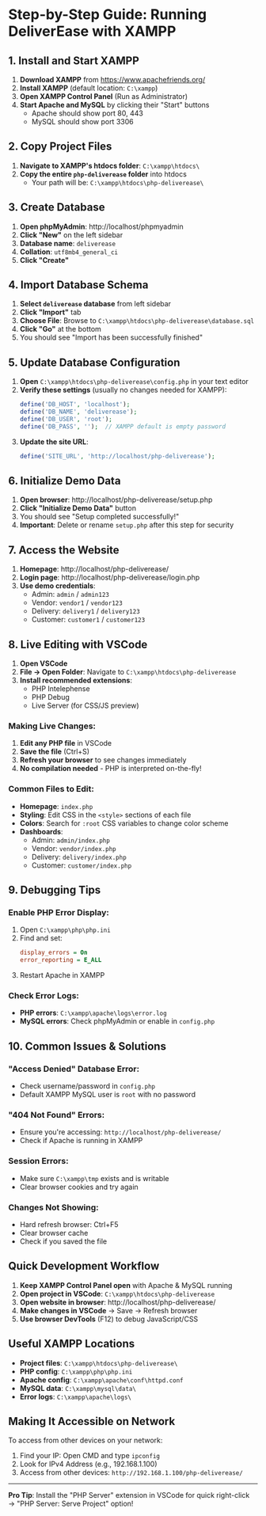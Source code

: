 # Step-by-Step Guide: Running DeliverEase with XAMPP

## 1. Install and Start XAMPP

1. **Download XAMPP** from https://www.apachefriends.org/
2. **Install XAMPP** (default location: `C:\xampp`)
3. **Open XAMPP Control Panel** (Run as Administrator)
4. **Start Apache and MySQL** by clicking their "Start" buttons
   - Apache should show port 80, 443
   - MySQL should show port 3306

## 2. Copy Project Files

1. **Navigate to XAMPP's htdocs folder**: `C:\xampp\htdocs\`
2. **Copy the entire `php-deliverease` folder** into htdocs
   - Your path will be: `C:\xampp\htdocs\php-deliverease\`

## 3. Create Database

1. **Open phpMyAdmin**: http://localhost/phpmyadmin
2. **Click "New"** on the left sidebar
3. **Database name**: `deliverease`
4. **Collation**: `utf8mb4_general_ci`
5. **Click "Create"**

## 4. Import Database Schema

1. **Select `deliverease` database** from left sidebar
2. **Click "Import"** tab
3. **Choose File**: Browse to `C:\xampp\htdocs\php-deliverease\database.sql`
4. **Click "Go"** at the bottom
5. You should see "Import has been successfully finished"

## 5. Update Database Configuration

1. **Open** `C:\xampp\htdocs\php-deliverease\config.php` in your text editor
2. **Verify these settings** (usually no changes needed for XAMPP):
   ```php
   define('DB_HOST', 'localhost');
   define('DB_NAME', 'deliverease');
   define('DB_USER', 'root');
   define('DB_PASS', '');  // XAMPP default is empty password
   ```
3. **Update the site URL**:
   ```php
   define('SITE_URL', 'http://localhost/php-deliverease');
   ```

## 6. Initialize Demo Data

1. **Open browser**: http://localhost/php-deliverease/setup.php
2. **Click "Initialize Demo Data"** button
3. You should see "Setup completed successfully!"
4. **Important**: Delete or rename `setup.php` after this step for security

## 7. Access the Website

1. **Homepage**: http://localhost/php-deliverease/
2. **Login page**: http://localhost/php-deliverease/login.php
3. **Use demo credentials**:
   - Admin: `admin` / `admin123`
   - Vendor: `vendor1` / `vendor123`
   - Delivery: `delivery1` / `delivery123`
   - Customer: `customer1` / `customer123`

## 8. Live Editing with VSCode

1. **Open VSCode**
2. **File → Open Folder**: Navigate to `C:\xampp\htdocs\php-deliverease`
3. **Install recommended extensions**:
   - PHP Intelephense
   - PHP Debug
   - Live Server (for CSS/JS preview)

### Making Live Changes:

1. **Edit any PHP file** in VSCode
2. **Save the file** (Ctrl+S)
3. **Refresh your browser** to see changes immediately
4. **No compilation needed** - PHP is interpreted on-the-fly!

### Common Files to Edit:

- **Homepage**: `index.php`
- **Styling**: Edit CSS in the `<style>` sections of each file
- **Colors**: Search for `:root` CSS variables to change color scheme
- **Dashboards**: 
  - Admin: `admin/index.php`
  - Vendor: `vendor/index.php`
  - Delivery: `delivery/index.php`
  - Customer: `customer/index.php`

## 9. Debugging Tips

### Enable PHP Error Display:
1. Open `C:\xampp\php\php.ini`
2. Find and set:
   ```ini
   display_errors = On
   error_reporting = E_ALL
   ```
3. Restart Apache in XAMPP

### Check Error Logs:
- **PHP errors**: `C:\xampp\apache\logs\error.log`
- **MySQL errors**: Check phpMyAdmin or enable in `config.php`

## 10. Common Issues & Solutions

### "Access Denied" Database Error:
- Check username/password in `config.php`
- Default XAMPP MySQL user is `root` with no password

### "404 Not Found" Errors:
- Ensure you're accessing: `http://localhost/php-deliverease/`
- Check if Apache is running in XAMPP

### Session Errors:
- Make sure `C:\xampp\tmp` exists and is writable
- Clear browser cookies and try again

### Changes Not Showing:
- Hard refresh browser: Ctrl+F5
- Clear browser cache
- Check if you saved the file

## Quick Development Workflow

1. **Keep XAMPP Control Panel open** with Apache & MySQL running
2. **Open project in VSCode**: `C:\xampp\htdocs\php-deliverease`
3. **Open website in browser**: http://localhost/php-deliverease/
4. **Make changes in VSCode** → Save → Refresh browser
5. **Use browser DevTools** (F12) to debug JavaScript/CSS

## Useful XAMPP Locations

- **Project files**: `C:\xampp\htdocs\php-deliverease\`
- **PHP config**: `C:\xampp\php\php.ini`
- **Apache config**: `C:\xampp\apache\conf\httpd.conf`
- **MySQL data**: `C:\xampp\mysql\data\`
- **Error logs**: `C:\xampp\apache\logs\`

## Making It Accessible on Network

To access from other devices on your network:
1. Find your IP: Open CMD and type `ipconfig`
2. Look for IPv4 Address (e.g., 192.168.1.100)
3. Access from other devices: `http://192.168.1.100/php-deliverease/`

---

**Pro Tip**: Install the "PHP Server" extension in VSCode for quick right-click → "PHP Server: Serve Project" option!
